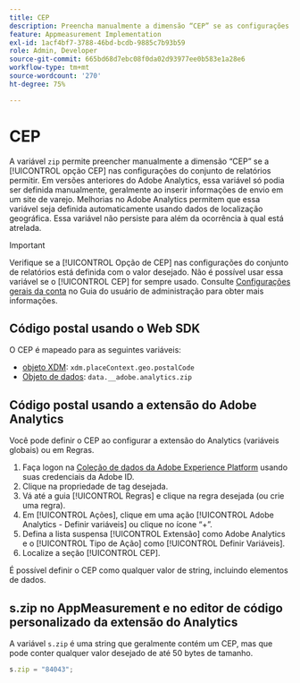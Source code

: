 ```yaml
---
title: CEP
description: Preencha manualmente a dimensão “CEP” se as configurações do conjunto de relatórios permitirem.
feature: Appmeasurement Implementation
exl-id: 1acf4bf7-3788-46bd-bcdb-9885c7b93b59
role: Admin, Developer
source-git-commit: 665bd68d7ebc08f0da02d93977ee0b583e1a28e6
workflow-type: tm+mt
source-wordcount: '270'
ht-degree: 75%

---
```


# CEP

A variável `zip` permite preencher manualmente a dimensão “CEP” se a [!UICONTROL opção CEP] nas configurações do conjunto de relatórios permitir. Em versões anteriores do Adobe Analytics, essa variável só podia ser definida manualmente, geralmente ao inserir informações de envio em um site de varejo. Melhorias no Adobe Analytics permitem que essa variável seja definida automaticamente usando dados de localização geográfica. Essa variável não persiste para além da ocorrência à qual está atrelada.

>[!IMPORTANT]
>
>Verifique se a [!UICONTROL Opção de CEP] nas configurações do conjunto de relatórios está definida com o valor desejado. Não é possível usar essa variável se o [!UICONTROL CEP] for sempre usado. Consulte [Configurações gerais da conta](/help/admin/admin/c-manage-report-suites/c-edit-report-suites/general/general-acct-settings-admin.md) no Guia do usuário de administração para obter mais informações.

## Código postal usando o Web SDK

O CEP é mapeado para as seguintes variáveis:

* [objeto XDM](/help/implement/aep-edge/xdm-var-mapping.md): `xdm.placeContext.geo.postalCode`
* [Objeto de dados](/help/implement/aep-edge/data-var-mapping.md): `data.__adobe.analytics.zip`

## Código postal usando a extensão do Adobe Analytics

Você pode definir o CEP ao configurar a extensão do Analytics (variáveis globais) ou em Regras.

1. Faça logon na [Coleção de dados da Adobe Experience Platform](https://experience.adobe.com/data-collection) usando suas credenciais da Adobe ID.
2. Clique na propriedade de tag desejada.
3. Vá até a guia [!UICONTROL Regras] e clique na regra desejada (ou crie uma regra).
4. Em [!UICONTROL Ações], clique em uma ação [!UICONTROL Adobe Analytics - Definir variáveis] ou clique no ícone “+”.
5. Defina a lista suspensa [!UICONTROL Extensão] como Adobe Analytics e o [!UICONTROL Tipo de Ação] como [!UICONTROL Definir Variáveis].
6. Localize a seção [!UICONTROL CEP].

É possível definir o CEP como qualquer valor de string, incluindo elementos de dados.

## s.zip no AppMeasurement e no editor de código personalizado da extensão do Analytics

A variável `s.zip` é uma string que geralmente contém um CEP, mas que pode conter qualquer valor desejado de até 50 bytes de tamanho.

```js
s.zip = "84043";
```
